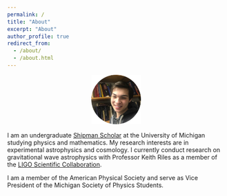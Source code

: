```yaml
---
permalink: /
title: "About"
excerpt: "About"
author_profile: true
redirect_from: 
  - /about/
  - /about.html
---
```

<p align="center"><img src = "/images/grantweldon.jpg" height="115" width="115"></p>


I am an undergraduate <a href="https://shipmansociety.com/about-us/">Shipman Scholar</a> at the University of Michigan studying physics and mathematics. My research interests are in experimental astrophysics and cosmology. I currently conduct research on gravitational wave astrophysics with Professor Keith Riles as a member of the <a href="https://www.ligo.org">LIGO Scientific Collaboration</a>.

I am a member of the American Physical Society and serve as Vice President of the Michigan Society of Physics Students.
